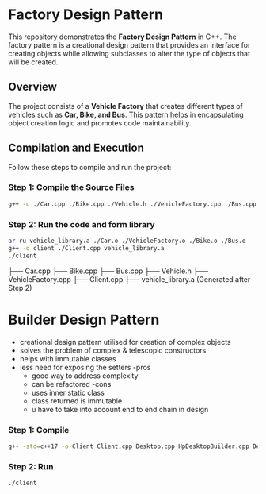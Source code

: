 # Factory Design Pattern

This repository demonstrates the **Factory Design Pattern** in C++. The factory pattern is a creational design pattern that provides an interface for creating objects while allowing subclasses to alter the type of objects that will be created.

## Overview

The project consists of a **Vehicle Factory** that creates different types of vehicles such as **Car, Bike, and Bus**. This pattern helps in encapsulating object creation logic and promotes code maintainability.

## Compilation and Execution

Follow these steps to compile and run the project:

### Step 1: Compile the Source Files
```sh
g++ -c ./Car.cpp ./Bike.cpp ./Vehicle.h ./VehicleFactory.cpp ./Bus.cpp
```
### Step 2: Run the code and form library
```sh
ar ru vehicle_library.a ./Car.o ./VehicleFactory.o ./Bike.o ./Bus.o
g++ -o client ./Client.cpp vehicle_library.a
./client
```

├── Car.cpp
├── Bike.cpp
├── Bus.cpp
├── Vehicle.h
├── VehicleFactory.cpp
├── Client.cpp
├── vehicle_library.a (Generated after Step 2)

# Builder Design Pattern
- creational design pattern utilised for creation of complex objects
- solves the problem of complex & telescopic constructors
- helps with immutable classes
- less need for exposing the setters
-pros
    - good way to address complexity
    - can be refactored
-cons
    - uses inner static class
    - class returned is immutable
    - u have to take into account end to end chain in design

### Step 1: Compile
```sh
g++ -std=c++17 -o Client Client.cpp Desktop.cpp HpDesktopBuilder.cpp DellDesktopBuilder.cpp
```
### Step 2: Run
```sh
./client
```
